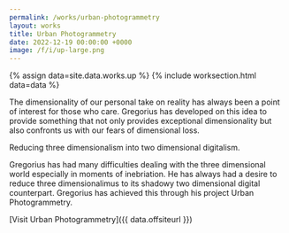 ```yaml
---
permalink: /works/urban-photogrammetry
layout: works
title: Urban Photogrammetry
date: 2022-12-19 00:00:00 +0000
image: /f/i/up-large.png
---
```


{% assign data=site.data.works.up %}
{% include worksection.html data=data %}

The dimensionality of our personal take on reality has always been a point of interest for those who care. Gregorius has developed on this idea to provide something that not only provides exceptional dimensionality but also confronts us with our fears of dimensional loss.

Reducing three dimensionalism into two dimensional digitalism.

Gregorius has had many difficulties dealing with the three dimensional world especially in moments of inebriation. He has always had a desire to reduce three dimensionalimus to its shadowy two dimensional digital counterpart. Gregorius has achieved this through his project Urban Photogrammetry.

[Visit Urban Photogrammetry]({{ data.offsiteurl }})
